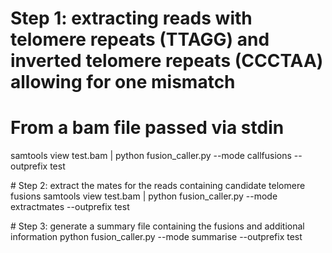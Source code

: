 # Step 1: extracting reads with telomere repeats (TTAGG) and inverted telomere repeats (CCCTAA) allowing for one mismatch

# From a bam file passed via stdin
samtools view test.bam | python fusion_caller.py --mode callfusions  --outprefix test

# Step 2: extract the mates for the reads containing candidate telomere fusions
samtools view test.bam | python fusion_caller.py --mode extractmates --outprefix test

# Step 3: generate a summary file containing the fusions and additional information
python fusion_caller.py --mode summarise --outprefix test
